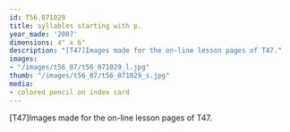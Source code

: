 ```yaml
---
id: T56.071029
title: syllables starting with p.
year_made: '2007'
dimensions: 4" x 6"
description: "[T47]Images made for the on-line lesson pages of T47."
images:
- "/images/t56_07/t56_071029_l.jpg"
thumb: "/images/t56_07/t56_071029_s.jpg"
media:
- colored pencil on index card
---
```


[T47]Images made for the on-line lesson pages of T47.
